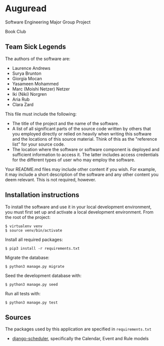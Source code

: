 # Auguread
Software Engineering Major Group Project

Book Club

## Team Sick Legends
The authors of the software are:
- Laurence Andrews
- Surya Brunton
- Giorgia Mocan
- Yasameen Mohammed
- Marc (Moishi Netzer) Netzer
- Iki (Niki) Norgren
- Aria Rub
- Clara Zard

This file must include the following:

- The title of the project and the name of the software.
- A list of all significant parts of the source code written by others that you employed directly or relied on
heavily when writing this software and the locations of this source material.  Think of this as the "reference list" for your source code.
- The location where the software or software component is deployed and sufficient information to access it. The latter includes access credentials
for the different types of user who may employ the software.

Your README.md files may include other content if you wish.  For example, it may include a short description of the software and any other content you deem relevant.  This is not required, however.

## Installation instructions
To install the software and use it in your local development environment, you must first set up and activate a local development environment.  From the root of the project:

```
$ virtualenv venv
$ source venv/bin/activate
```

Install all required packages:

```
$ pip3 install -r requirements.txt
```

Migrate the database:

```
$ python3 manage.py migrate
```

Seed the development database with:

```
$ python3 manage.py seed
```

Run all tests with:
```
$ python3 manage.py test
```

## Sources
The packages used by this application are specified in `requirements.txt`

- [django-scheduler](https://django-scheduler.readthedocs.io/en/latest/), specifically the Calendar, Event and Rule models

